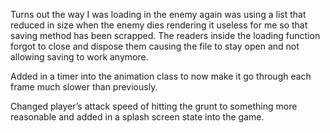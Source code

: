 ---
---
Turns out the way I was loading in the enemy again was using a list that reduced in size when the enemy dies rendering it useless for me so that saving method has been scrapped. The readers inside the loading function forgot to close and dispose them causing the file to stay open and not allowing saving to work anymore.

Added in a timer into the animation class to now make it go through each frame much slower than previously.

Changed player’s attack speed of hitting the grunt to something more reasonable and added in a splash screen state into the game.